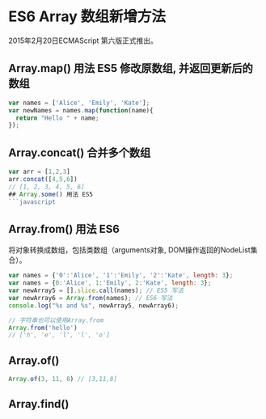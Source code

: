 # ES6 Array 数组新增方法
2015年2月20日ECMAScript 第六版正式推出。

## Array.map() 用法 ES5 修改原数组, 并返回更新后的数组
```javascript
var names = ['Alice', 'Emily', 'Kate'];
var newNames = names.map(function(name){
  return "Hello " + name;
});
```
## Array.concat() 合并多个数组
```javascript
var arr = [1,2,3]
arr.concat([4,5,6])
// [1, 2, 3, 4, 5, 6]
## Array.some() 用法 ES5
```javascript

```
## Array.from() 用法 ES6
将对象转换成数组，包括类数组（arguments对象, DOM操作返回的NodeList集合）。
```javascript
var names = {'0':'Alice', '1':'Emily', '2':'Kate', length: 3};
var names = {0:'Alice', 1:'Emily', 2:'Kate', length: 3};
var newArray5 = [].slice.call(names); // ES5 写法
var newArray6 = Array.from(names); // ES6 写法
console.log("%s and %s", newArray5, newArray6);

// 字符串也可以使用Array.from
Array.from('hello')
// ['h', 'e', 'l', 'l', 'o']
```
## Array.of()
```javascript
Array.of(3, 11, 8) // [3,11,8]
```
## Array.find()
